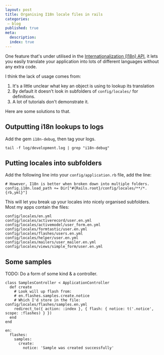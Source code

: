```yaml
---
layout: post
title: Organising I18n locale files in rails
categories:
 – blog
published: true
meta:
  description: 
  index: true
---
```


One feature that's under utilised in the [Internationalization (I18n) API](https://guides.rubyonrails.org/i18n.html), it lets you easily translate your application into lots of different languages without any extra code.

I think the lack of usage comes from:

  1. It's a little unclear what key an object is using to lookup its translation
  2. By default it doesn't look in subfolders of `config/locales/` for definitions.
  3. A lot of tutorials don't demonstrate it.

Here are some solutions to that.

## Outputting i18n lookups to logs

Add the gem `i18n-debug`, then tag your logs.

```
tail -f log/development.log | grep "i18n-debug"
```

## Putting locales into subfolders

Add the following line into your `config/application.rb` file, add the line:

```
# However, I18n is better when broken down into multiple folders.
config.i18n.load_path += Dir["#{Rails.root}/config/locales/**/*.{rb,yml}"]
```

This will let you break up your locales into nicely organised subfolders. Most my apps contain the files:

```
config/locales/en.yml
config/locales/activerecord/user.en.yml
config/locales/activemodel/user_form.en.yml
config/locales/formtastic/user.en.yml
config/locales/flashes/users.en.yml
config/locales/helper/user.en.yml
config/locales/mailers/user_mailer.en.yml
config/locales/views/simple_form/user.en.yml
```

## Some samples

TODO: Do a form of some kind & a controller.

```
class SamplesController < ApplicationController
  def create
    # Look will up flash from:
    # en.flashes.samples.create.notice
    # Which I'd store in the file: config/locales/flashes/samples.en.yml
    redirect_to({ action: :index }, { flash: { notice: t('.notice', scope: :flashes) } })
  end
end
```

```
en:
  flashes:
    samples:
      create:
        notice: 'Sample was created successfully'
```

